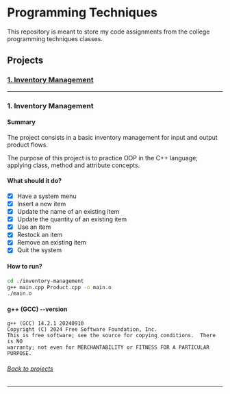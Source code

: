 # Programming Techniques

This repository is meant to store my code assignments from the college programming techniques classes.

## Projects

### [1. Inventory Management](#1-inventory-management)
---

### 1. Inventory Management

#### Summary

The project consists in a basic inventory management for input and output product flows.

The purpose of this project is to practice OOP in the C++ language; applying class, method and attribute concepts.

#### What should it do?
- [x] Have a system menu
- [x] Insert a new item
- [x] Update the name of an existing item
- [x] Update the quantity of an existing item
- [x] Use an item
- [x] Restock an item
- [x] Remove an existing item
- [x] Quit the system

#### How to run?

```sh
cd ./inventory-management
g++ main.cpp Product.cpp -o main.o
./main.o
```

#### g++ (GCC) --version

```
g++ (GCC) 14.2.1 20240910
Copyright (C) 2024 Free Software Foundation, Inc.
This is free software; see the source for copying conditions.  There is NO
warranty; not even for MERCHANTABILITY or FITNESS FOR A PARTICULAR PURPOSE.
```

###### [Back to projects](#projects)
---
